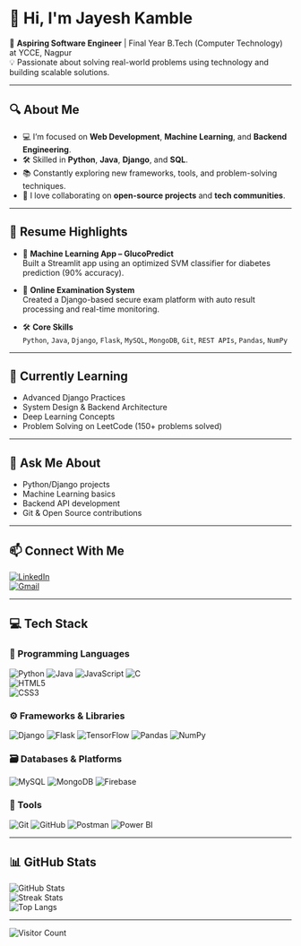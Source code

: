 # 👋 Hi, I'm Jayesh Kamble

🚀 **Aspiring Software Engineer** | Final Year B.Tech (Computer Technology) at YCCE, Nagpur  
💡 Passionate about solving real-world problems using technology and building scalable solutions.  

---

## 🔍 About Me

- 💻 I’m focused on **Web Development**, **Machine Learning**, and **Backend Engineering**.
- 🛠️ Skilled in **Python**, **Java**, **Django**, and **SQL**.
- 📚 Constantly exploring new frameworks, tools, and problem-solving techniques.
- 🤝 I love collaborating on **open-source projects** and **tech communities**.

---

## 💼 Resume Highlights

- 🔧 **Machine Learning App – GlucoPredict**  
  Built a Streamlit app using an optimized SVM classifier for diabetes prediction (90% accuracy).

- 🧪 **Online Examination System**  
  Created a Django-based secure exam platform with auto result processing and real-time monitoring.

- 🛠️ **Core Skills**  
  `Python`, `Java`, `Django`, `Flask`, `MySQL`, `MongoDB`, `Git`, `REST APIs`, `Pandas`, `NumPy`

---

## 🌱 Currently Learning

- Advanced Django Practices  
- System Design & Backend Architecture  
- Deep Learning Concepts  
- Problem Solving on LeetCode (150+ problems solved)

---

## 💬 Ask Me About

- Python/Django projects  
- Machine Learning basics  
- Backend API development  
- Git & Open Source contributions  

---

## 📫 Connect With Me

[![LinkedIn](https://img.shields.io/badge/LinkedIn-%230077B5.svg?logo=linkedin&logoColor=white)](https://www.linkedin.com/in/jayesh-kamble-/)  
[![Gmail](https://img.shields.io/badge/Gmail-D14836?logo=gmail&logoColor=white)](mailto:jayeshavkamble@gmail.com)

---

## 💻 Tech Stack

### 🧠 Programming Languages
![Python](https://img.shields.io/badge/python-3670A0?style=for-the-badge&logo=python&logoColor=ffdd54) 
![Java](https://img.shields.io/badge/java-%23ED8B00.svg?style=for-the-badge&logo=openjdk&logoColor=white) 
![JavaScript](https://img.shields.io/badge/javascript-%23323330.svg?style=for-the-badge&logo=javascript&logoColor=%23F7DF1E) 
![C](https://img.shields.io/badge/c-%2300599C.svg?style=for-the-badge&logo=c&logoColor=white)  
![HTML5](https://img.shields.io/badge/html5-%23E34F26.svg?style=for-the-badge&logo=html5&logoColor=white)  
![CSS3](https://img.shields.io/badge/css3-%231572B6.svg?style=for-the-badge&logo=css3&logoColor=white)

### ⚙️ Frameworks & Libraries
![Django](https://img.shields.io/badge/django-%23092E20.svg?style=for-the-badge&logo=django&logoColor=white) 
![Flask](https://img.shields.io/badge/flask-%23000.svg?style=for-the-badge&logo=flask&logoColor=white) 
![TensorFlow](https://img.shields.io/badge/TensorFlow-%23FF6F00.svg?style=for-the-badge&logo=TensorFlow&logoColor=white) 
![Pandas](https://img.shields.io/badge/pandas-%23150458.svg?style=for-the-badge&logo=pandas&logoColor=white) 
![NumPy](https://img.shields.io/badge/numpy-%23013243.svg?style=for-the-badge&logo=numpy&logoColor=white) 

### 🗃️ Databases & Platforms
![MySQL](https://img.shields.io/badge/mysql-4479A1.svg?style=for-the-badge&logo=mysql&logoColor=white) 
![MongoDB](https://img.shields.io/badge/MongoDB-%234ea94b.svg?style=for-the-badge&logo=mongodb&logoColor=white) 
![Firebase](https://img.shields.io/badge/firebase-%23039BE5.svg?style=for-the-badge&logo=firebase)

### 🧰 Tools
![Git](https://img.shields.io/badge/git-%23F05033.svg?style=for-the-badge&logo=git&logoColor=white) 
![GitHub](https://img.shields.io/badge/github-%23121011.svg?style=for-the-badge&logo=github&logoColor=white) 
![Postman](https://img.shields.io/badge/Postman-FF6C37?style=for-the-badge&logo=postman&logoColor=white) 
![Power BI](https://img.shields.io/badge/power_bi-F2C811?style=for-the-badge&logo=powerbi&logoColor=black)

---

## 📊 GitHub Stats

![GitHub Stats](https://github-readme-stats.vercel.app/api?username=Jayesh-Kamble&theme=dark&hide_border=false&include_all_commits=true&count_private=true)  
![Streak Stats](https://streak-stats.demolab.com?user=Jayesh-Kamble&theme=dark&hide_border=false)  
![Top Langs](https://github-readme-stats.vercel.app/api/top-langs/?username=Jayesh-Kamble&theme=dark&layout=compact)

---

![Visitor Count](https://visitcount.itsvg.in/api?id=Jayesh-Kamble&icon=0&color=0)

